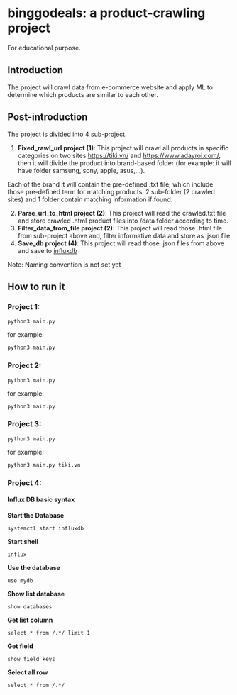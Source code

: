 # binggodeals: a product-crawling project
For educational purpose.

## Introduction
The project will crawl data from e-commerce website and apply ML to determine which products are similar to each other.

## Post-introduction
The project is divided into 4 sub-project.
1. **Fixed_rawl_url project (1)**: This project will crawl all products in specific categories on two sites <https://tiki.vn/> and <https://www.adayroi.com/>, then it will divide the product into brand-based folder (for example: it will have folder samsung, sony, apple, asus,...).

Each of the brand it will contain the pre-defined .txt file, which include those pre-defined term for matching products. 2 sub-folder (2 crawled sites) and 1 folder contain matching information if found.

2. **Parse_url_to_html project (2)**: This project will read the crawled.txt file and store crawled .html product files into /data folder according to time.
3. **Filter_data_from_file project (2)**: This project will read those .html file from sub-project above and, filter informative data and store as .json file
4. **Save_db project (4)**: This project will read those .json files from above and save to [influxdb](https://www.influxdata.com/)

Note: Naming convention is not set yet

## How to run it
### Project 1:
```
python3 main.py
```

for example:
```
python3 main.py
```

### Project 2:
```
python3 main.py
```

for example:
```
python3 main.py
```

### Project 3:
```
python3 main.py
```

for example:
```
python3 main.py tiki.vn
```

### Project 4:
#### Influx DB basic syntax

**Start the Database**
```
systemctl start influxdb
```

**Start shell**
```
influx
```

**Use the database**
```
use mydb
```

**Show list database**
```
show databases
```

**Get list column**
```
select * from /.*/ limit 1
```

**Get field**
```
show field keys
```

**Select all row**
```
select * from /.*/
```

